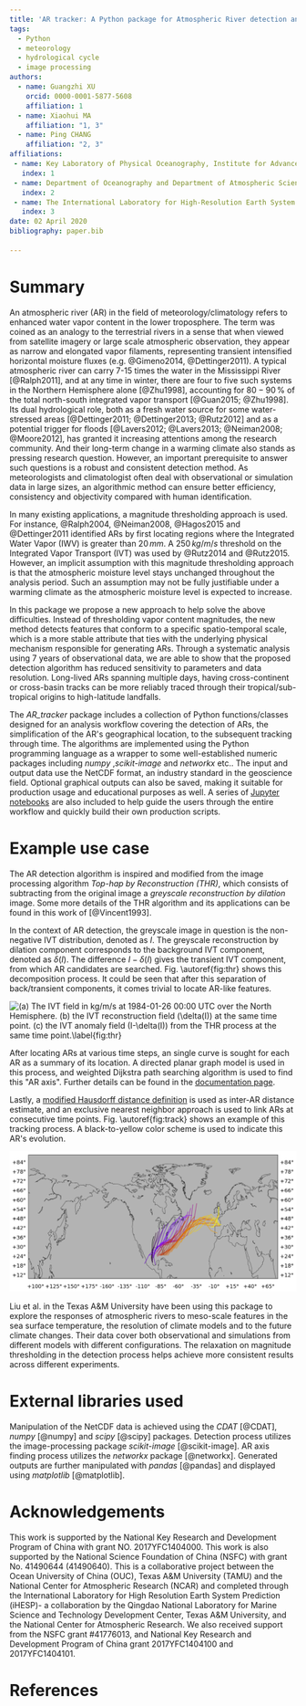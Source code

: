 ```yaml
---
title: 'AR tracker: A Python package for Atmospheric River detection and tracking'
tags:
  - Python
  - meteorology
  - hydrological cycle
  - image processing
authors:
  - name: Guangzhi XU
    orcid: 0000-0001-5877-5608
    affiliation: 1
  - name: Xiaohui MA
    affiliation: "1, 3"
  - name: Ping CHANG
    affiliation: "2, 3"
affiliations:
 - name: Key Laboratory of Physical Oceanography, Institute for Advanced Ocean Studies, Ocean University of China and Qingdao National Laboratory for Marine Science and Technology, Qingdao, China
   index: 1
 - name: Department of Oceanography and Department of Atmospheric Sciences, Texas A&M University, College Station, Texas, USA
   index: 2
 - name: The International Laboratory for High-Resolution Earth System Prediction, Texas A&M University, College Station, Texas, USA
   index: 3
date: 02 April 2020
bibliography: paper.bib

---
```


# Summary

An atmospheric river (AR) in the field of meteorology/climatology refers to
enhanced water vapor content in the lower troposphere.  The term was coined as
an analogy to the terrestrial rivers in a sense that when viewed from satellite
imagery or large scale atmospheric observation, they appear as narrow and
elongated vapor filaments, representing transient intensified horizontal
moisture fluxes (e.g. @Gimeno2014, @Dettinger2011). A typical atmospheric
river can carry 7-15 times the water in the Mississippi River [@Ralph2011],
and at any time in winter, there are four to five such systems in the Northern
Hemisphere alone [@Zhu1998], accounting for $80-90 \,\%$ of the total
north-south integrated vapor transport [@Guan2015; @Zhu1998].  Its dual
hydrological role, both as a fresh water source for some water-stressed areas
[@Dettinger2011; @Dettinger2013; @Rutz2012] and as a potential trigger for
floods [@Lavers2012; @Lavers2013; @Neiman2008; @Moore2012], has granted it
increasing attentions among the research community.  And their long-term change
in a warming climate also stands as pressing research question. However, an
important prerequisite to answer such questions is a robust and consistent
detection method. As meteorologists and climatologist often deal with
observational or simulation data in large sizes, an algorithmic method can
ensure better efficiency, consistency and objectivity compared with human
identification.

In many existing applications, a magnitude thresholding approach is used. For
instance, @Ralph2004, @Neiman2008, @Hagos2015 and @Dettinger2011
identified ARs by first locating regions where the Integrated Water Vapor (IWV)
is greater than $20\, mm$.  A $250 \, kg/m/s$ threshold on the Integrated Vapor
Transport (IVT) was used by @Rutz2014 and @Rutz2015.  However, an implicit
assumption with this magnitude thresholding approach is that the atmospheric
moisture level stays unchanged throughout the analysis period.  Such an
assumption may not be fully justifiable under a warming climate as the
atmospheric moisture level is expected to increase.

In this package we propose a new approach to help solve the above difficulties.
Instead of thresholding vapor content magnitudes, the new method detects
features that conform to a specific spatio-temporal scale, which is a more
stable attribute that ties with the underlying physical mechanism responsible
for generating ARs.  Through a systematic analysis using 7 years of
observational data, we are able to show that the proposed detection algorithm has reduced
sensitivity to parameters and data resolution.  Long-lived ARs spanning
multiple days, having cross-continent or cross-basin tracks can be more
reliably traced through their tropical/sub-tropical origins to high-latitude
landfalls.

The *AR_tracker* package includes a collection of Python functions/classes designed for an analysis workflow covering the detection of ARs, the simplification of the AR's geographical location, to the subsequent tracking through time.  The algorithms are implemented using the Python programming language as a wrapper to some well-established numeric packages including *numpy* ,*scikit-image* and *networkx* etc..  The input and output data use the NetCDF format, an industry standard in the geoscience field. Optional graphical outputs can also be saved, making it suitable for production usage and educational purposes as well.  A series of [Jupyter notebooks](https://github.com/ihesp/AR_tracker/tree/master/notebooks) are also included to help guide the users through the entire workflow and quickly build their own production scripts.


# Example use case

The AR detection algorithm is inspired and modified from the image processing
algorithm *Top-hap by Reconstruction (THR)*, which consists of subtracting from
the original image a *greyscale reconstruction by dilation* image.  Some more
details of the THR algorithm and its applications can be found in this work of
[@Vincent1993].

In the context of AR detection, the greyscale image in question is the
non-negative IVT distribution, denoted as $I$.  The greyscale reconstruction by
dilation component corresponds to the background IVT component, denoted as
$\delta(I)$.  The difference $I - \delta(I)$ gives the transient IVT component,
from which AR candidates are searched. Fig. \autoref{fig:thr} shows this
decomposition process.  It could be seen that after this separation of
back/transient components, it comes trivial to locate AR-like features.

![(a) The IVT field in kg/m/s at 1984-01-26 00:00 UTC over the North
Hemisphere. (b) the IVT reconstruction field ($\delta(I)$) at the same time
point. (c) the IVT anomaly field ($I-\delta(I)$) from the THR process at the
same time point.\label{fig:thr}](fig3.png)

After locating ARs at various time steps, an single curve is sought for each AR
as a summary of its location. A directed planar graph model is used in this
process, and weighted Dijkstra path searching algorithm is used to find this
"AR axis". Further details can be found in the [documentation
page](https://ar-tracker.readthedocs.io/en/latest/Find-AR-axis.html).


Lastly, a [modified Hausdorff distance
definition](https://ar-tracker.readthedocs.io/en/latest/Track-ARs.html) is used
as inter-AR distance estimate, and an exclusive nearest neighbor approach is
used to link ARs at consecutive time points. Fig. \autoref{fig:track} shows an
example of this tracking process. A black-to-yellow color scheme is used to
indicate this AR's evolution.

![Locations of a track labelled "198424" found in year 1984. Black to yellow color scheme indicates the evolution.\label{fig:track}](ar_track_198424.png)

Liu et al. in the Texas A&M University have been using this package to explore the
responses of atmospheric rivers to meso-scale features in the sea surface temperature,
the resolution of climate models and to the future climate changes. Their data cover
both observational and simulations from different models with different configurations.
The relaxation on magnitude thresholding in the detection process helps
achieve more consistent results across different experiments.

# External libraries used

Manipulation of the NetCDF data is achieved using the *CDAT* [@CDAT], *numpy*
[@numpy] and *scipy* [@scipy] packages.  Detection process utilizes the
image-processing package *scikit-image* [@scikit-image].  AR axis finding
process utilizes the *networkx* package [@networkx].  Generated outputs are
further manipulated with *pandas* [@pandas] and displayed using *matplotlib*
[@matplotlib].


# Acknowledgements

This work is supported by the National Key Research and Development Program of
China with grant NO. 2017YFC1404000.  This work is also supported by the
National Science Foundation of China (NSFC) with grant No. 41490644 (41490640).
This is a collaborative project between the Ocean University of China (OUC),
Texas A&M University (TAMU) and the National Center for Atmospheric Research
(NCAR) and completed through the International Laboratory for High Resolution
Earth System Prediction (iHESP)- a collaboration by the Qingdao National
Laboratory for Marine Science and Technology Development Center, Texas A&M
University, and the National Center for Atmospheric Research.  We also received
support from the NSFC grant \#41776013, and National Key Research and
Development Program of China grant 2017YFC1404100 and 2017YFC1404101.

# References
